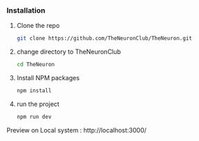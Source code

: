 
### Installation

1. Clone the repo
   ```sh
   git clone https://github.com/TheNeuronClub/TheNeuron.git
   ```
2. change directory to TheNeuronClub 
   ```sh
   cd TheNeuron
   ```   
3. Install NPM packages
   ```sh
   npm install
   ```
4. run the project
   ```sh
   npm run dev
   ```   
   
Preview on Local system : http://localhost:3000/
<br />
